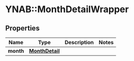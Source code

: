 # YNAB::MonthDetailWrapper

## Properties
Name | Type | Description | Notes
------------ | ------------- | ------------- | -------------
**month** | [**MonthDetail**](MonthDetail.md) |  | 


